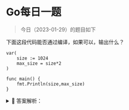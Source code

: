 # Go每日一题

> 今日（2023-01-29）的题目如下

下面这段代码能否通过编译，如果可以，输出什么？

```golang
var(
	size := 1024
	max_size = size*2
)

func main() {
	fmt.Println(size,max_size)
}
```


<details>
<summary style="cursor: pointer">🔑 答案解析：</summary>
<div>

参考答案：不能通过编译。

参考解析：这道题的主要知识点是变量声明的简短模式，形如：x := 100.
但这种声明方式有限制：

- 必须使用显示初始化；
- 不能提供数据类型，编译器会自动推导；
- 只能在函数内部使用简短模式；


### 22楼

:=赋值：函数内部，不能指定类型，需要系统推导，显示初始化


</div>
</details>